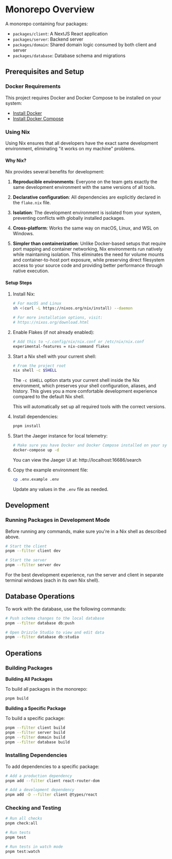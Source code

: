 # Monorepo Overview

A monorepo containing four packages:

- `packages/client`: A NextJS React application
- `packages/server`: Backend server
- `packages/domain`: Shared domain logic consumed by both client and server
- `packages/database`: Database schema and migrations

## Prerequisites and Setup

### Docker Requirements

This project requires Docker and Docker Compose to be installed on your system:

- [Install Docker](https://docs.docker.com/get-docker/)
- [Install Docker Compose](https://docs.docker.com/compose/install/)

### Using Nix

Using Nix ensures that all developers have the exact same development environment, eliminating "it works on my machine" problems.

#### Why Nix?

Nix provides several benefits for development:

1. **Reproducible environments**: Everyone on the team gets exactly the same development environment with the same versions of all tools.

2. **Declarative configuration**: All dependencies are explicitly declared in the `flake.nix` file.

3. **Isolation**: The development environment is isolated from your system, preventing conflicts with globally installed packages.

4. **Cross-platform**: Works the same way on macOS, Linux, and WSL on Windows.

5. **Simpler than containerization**: Unlike Docker-based setups that require port mapping and container networking, Nix environments run natively while maintaining isolation. This eliminates the need for volume mounts and container-to-host port exposure, while preserving direct filesystem access to your source code and providing better performance through native execution.

#### Setup Steps

1. Install Nix:

   ```bash
   # For macOS and Linux
   sh <(curl -L https://nixos.org/nix/install) --daemon

   # For more installation options, visit:
   # https://nixos.org/download.html
   ```

2. Enable Flakes (if not already enabled):

   ```bash
   # Add this to ~/.config/nix/nix.conf or /etc/nix/nix.conf
   experimental-features = nix-command flakes
   ```

3. Start a Nix shell with your current shell:

   ```bash
   # From the project root
   nix shell -c $SHELL
   ```

   The `-c $SHELL` option starts your current shell inside the Nix environment, which preserves your shell configuration, aliases, and history. This gives you a more comfortable development experience compared to the default Nix shell.

   This will automatically set up all required tools with the correct versions.

4. Install dependencies:

   ```bash
   pnpm install
   ```

5. Start the Jaeger instance for local telemetry:

   ```bash
   # Make sure you have Docker and Docker Compose installed on your system
   docker-compose up -d
   ```

   You can view the Jaeger UI at: http://localhost:16686/search

6. Copy the example environment file:

   ```bash
   cp .env.example .env
   ```

   Update any values in the `.env` file as needed.

## Development

### Running Packages in Development Mode

Before running any commands, make sure you're in a Nix shell as described above.

```bash
# Start the client
pnpm --filter client dev

# Start the server
pnpm --filter server dev
```

For the best development experience, run the server and client in separate terminal windows (each in its own Nix shell).

## Database Operations

To work with the database, use the following commands:

```bash
# Push schema changes to the local database
pnpm --filter database db:push

# Open Drizzle Studio to view and edit data
pnpm --filter database db:studio
```

## Operations

### Building Packages

**Building All Packages**

To build all packages in the monorepo:

```sh
pnpm build
```

**Building a Specific Package**

To build a specific package:

```sh
pnpm --filter client build
pnpm --filter server build
pnpm --filter domain build
pnpm --filter database build
```

### Installing Dependencies

To add dependencies to a specific package:

```sh
# Add a production dependency
pnpm add --filter client react-router-dom

# Add a development dependency
pnpm add -D --filter client @types/react
```

### Checking and Testing

```sh
# Run all checks
pnpm check:all

# Run tests
pnpm test

# Run tests in watch mode
pnpm test:watch
```
